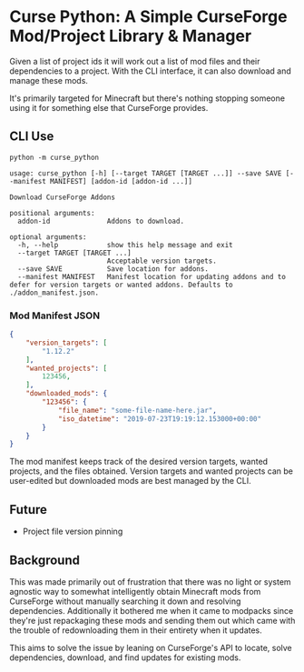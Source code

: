 # Curse Python: A Simple CurseForge Mod/Project Library & Manager

Given a list of project ids it will work out a list of mod files and their dependencies to a project. With the CLI interface, it can also download and manage these mods.

It's primarily targeted for Minecraft but there's nothing stopping someone using it for something else that CurseForge provides.

## CLI Use

`python -m curse_python`

```
usage: curse_python [-h] [--target TARGET [TARGET ...]] --save SAVE [--manifest MANIFEST] [addon-id [addon-id ...]]

Download CurseForge Addons

positional arguments:
  addon-id              Addons to download.

optional arguments:
  -h, --help            show this help message and exit
  --target TARGET [TARGET ...]
                        Acceptable version targets.
  --save SAVE           Save location for addons.
  --manifest MANIFEST   Manifest location for updating addons and to defer for version targets or wanted addons. Defaults to ./addon_manifest.json.
```

### Mod Manifest JSON

```json
{
    "version_targets": [
        "1.12.2"
    ],
    "wanted_projects": [
        123456,
    ],
    "downloaded_mods": {
        "123456": {
            "file_name": "some-file-name-here.jar",
            "iso_datetime": "2019-07-23T19:19:12.153000+00:00"
        }
    }
}
```

The mod manifest keeps track of the desired version targets, wanted projects, and the files obtained. Version targets and wanted projects can be user-edited but downloaded mods are best managed by the CLI.

## Future

* Project file version pinning

## Background

This was made primarily out of frustration that there was no light or system agnostic way to somewhat intelligently obtain Minecraft mods from CurseForge without manually searching it down and resolving dependencies. Additionally it bothered me when it came to modpacks since they're just repackaging these mods and sending them out which came with the trouble of redownloading them in their entirety when it updates.

This aims to solve the issue by leaning on CurseForge's API to locate, solve dependencies, download, and find updates for existing mods.